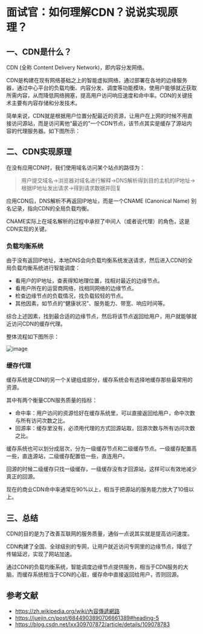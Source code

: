 # 面试官：如何理解CDN？说说实现原理？


## 一、CDN是什么？

CDN (全称 Content Delivery Network)，即内容分发网络。

CDN是构建在现有网络基础之上的智能虚拟网络，通过部署在各地的边缘服务器，通过中心平台的负载均衡、内容分发、调度等功能模块，使用户能够就近获取所需内容，从而降低网络拥塞，提高用户访问响应速度和命中率。CDN的关键技术主要有内容存储和分发技术。

简单来说，CDN就是根据用户位置分配最近的资源，让用户在上网的时候不用直接访问源站，而是访问离他“最近的”一个CDN节点，该节点其实是缓存了源站内容的代理服务器。如下图所示：




## 二、CDN实现原理

在没有应用CDN时，我们使用域名访问某个站点的路径为：

> 用户提交域名→浏览器对域名进行解释→DNS解析得到目的主机的IP地址→根据IP地址发出请求→得到请求数据并回复

应用CDN后，DNS解析不再返回IP地址，而是一个CNAME (Canonical Name) 别名记录，指向CDN的全局负载均衡。

CNAME实际上在域名解析的过程中承担了中间人（或者说代理）的角色，这是CDN实现的关键。

### 负载均衡系统

由于没有返回IP地址，本地DNS会向负载均衡系统发送请求，然后进入CDN的全局负载均衡系统进行智能调度：

- 看用户的IP地址，查表得知地理位置，找相对最近的边缘节点。
- 看用户所在的运营商网络，找相同网络的边缘节点。
- 检查边缘节点的负载情况，找负载较轻的节点。
- 其他因素，如节点的“健康状况”、服务能力、带宽、响应时间等。

综合上述因素，找到最合适的边缘节点，然后将该节点返回给用户，用户就能够就近访问CDN的缓存代理。

整体流程如下图所示：

![image](https://github.com/linwu-hi/code-interview/assets/137023716/f9b6de8c-018f-41e7-af85-df859e47e40f)



### 缓存代理

缓存系统是CDN的另一个关键组成部分，缓存系统会有选择地缓存那些最常用的资源。

其中有两个衡量CDN服务质量的指标：

- 命中率：用户访问的资源恰好在缓存系统里，可以直接返回给用户，命中次数与所有访问次数之比。
- 回源率：缓存里没有，必须用代理的方式回源站取，回源次数与所有访问次数之比。

缓存系统也可以划分成层次，分为一级缓存节点和二级缓存节点。一级缓存配置高一些，直连源站，二级缓存配置低一些，直连用户。

回源的时候二级缓存只找一级缓存，一级缓存没有才回源站，这样可以有效地减少真正的回源。

现在的商业CDN命中率通常在90%以上，相当于把源站的服务能力放大了10倍以上。



## 三、总结

CDN的目的是为了改善互联网的服务质量，通俗一点说其实就是提高访问速度。

CDN构建了全国、全球级别的专网，让用户就近访问专网里的边缘节点，降低了传输延迟，实现了网站加速。

通过CDN的负载均衡系统，智能调度边缘节点提供服务，相当于CDN服务的大脑，而缓存系统相当于CDN的心脏，缓存命中直接返回给用户，否则回源。



## 参考文献

- https://zh.wikipedia.org/wiki/內容傳遞網路
- https://juejin.cn/post/6844903890706661389#heading-5
- https://blog.csdn.net/lxx309707872/article/details/109078783